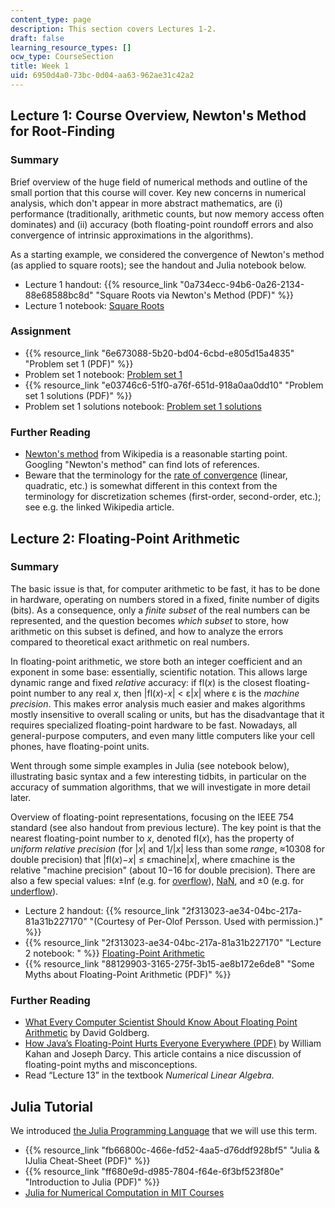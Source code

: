 ```yaml
---
content_type: page
description: This section covers Lectures 1-2.
draft: false
learning_resource_types: []
ocw_type: CourseSection
title: Week 1
uid: 6950d4a0-73bc-0d04-aa63-962ae31c42a2
---
```

## Lecture 1: Course Overview, Newton's Method for Root-Finding

### Summary

Brief overview of the huge field of numerical methods and outline of the small portion that this course will cover. Key new concerns in numerical analysis, which don't appear in more abstract mathematics, are (i) performance (traditionally, arithmetic counts, but now memory access often dominates) and (ii) accuracy (both floating-point roundoff errors and also convergence of intrinsic approximations in the algorithms).

As a starting example, we considered the convergence of Newton's method (as applied to square roots); see the handout and Julia notebook below.

- Lecture 1 handout: {{% resource_link "0a734ecc-94b6-0a26-2134-88e68588bc8d" "Square Roots via Newton's Method (PDF)" %}}
- Lecture 1 notebook: [Square Roots](http://nbviewer.jupyter.org/github/mitmath/18335/blob/master/notes/Newton-Square-Roots.ipynb)

### Assignment

- {{% resource_link "6e673088-5b20-bd04-6cbd-e805d15a4835" "Problem set 1 (PDF)" %}}
- Problem set 1 notebook: [Problem set 1](https://nbviewer.jupyter.org/github/mitmath/18335/blob/master/psets/pset1.ipynb)
- {{% resource_link "e03746c6-51f0-a76f-651d-918a0aa0dd10" "Problem set 1 solutions (PDF)" %}}
- Problem set 1 solutions notebook: [Problem set 1 solutions](http://nbviewer.jupyter.org/github/mitmath/18335/blob/master/psets/pset1sol.ipynb)

### Further Reading

- [Newton's method](https://en.wikipedia.org/wiki/Newton's_method) from Wikipedia is a reasonable starting point. Googling "Newton's method" can find lots of references.
- Beware that the terminology for the [rate of convergence](https://en.wikipedia.org/wiki/Rate_of_convergence) (linear, quadratic, etc.) is somewhat different in this context from the terminology for discretization schemes (first-order, second-order, etc.); see e.g. the linked Wikipedia article.

## Lecture 2: Floating-Point Arithmetic

### Summary

The basic issue is that, for computer arithmetic to be fast, it has to be done in hardware, operating on numbers stored in a fixed, finite number of digits (bits). As a consequence, only a *finite subset* of the real numbers can be represented, and the question becomes *which subset* to store, how arithmetic on this subset is defined, and how to analyze the errors compared to theoretical exact arithmetic on real numbers.

In floating-point arithmetic, we store both an integer coefficient and an exponent in some base: essentially, scientific notation. This allows large dynamic range and fixed *relative* accuracy: if fl(*x*) is the closest floating-point number to any real *x*, then |fl(*x*)-*x*| \< ε|*x*| where ε is the *machine precision*. This makes error analysis much easier and makes algorithms mostly insensitive to overall scaling or units, but has the disadvantage that it requires specialized floating-point hardware to be fast. Nowadays, all general-purpose computers, and even many little computers like your cell phones, have floating-point units.

Went through some simple examples in Julia (see notebook below), illustrating basic syntax and a few interesting tidbits, in particular on the accuracy of summation algorithms, that we will investigate in more detail later.

Overview of floating-point representations, focusing on the IEEE 754 standard (see also handout from previous lecture). The key point is that the nearest floating-point number to *x*, denoted fl(*x*), has the property of *uniform relative precision* (for |*x*| and 1/|*x*| less than some *range*, ≈10308 for double precision) that |fl(*x*)−*x*| ≤ εmachine|*x*|, where εmachine is the relative "machine precision" (about 10−16 for double precision). There are also a few special values: ±Inf (e.g. for [overflow](https://en.wikipedia.org/wiki/Arithmetic_overflow)), [NaN](https://en.wikipedia.org/wiki/NaN), and ±0 (e.g. for [underflow](https://en.wikipedia.org/wiki/Arithmetic_underflow)).

- Lecture 2 handout: {{% resource_link "2f313023-ae34-04bc-217a-81a31b227170" "(Courtesy of Per-Olof Persson. Used with permission.)" %}}
- {{% resource_link "2f313023-ae34-04bc-217a-81a31b227170" "Lecture 2 notebook: " %}} [Floating-Point Arithmetic](http://nbviewer.jupyter.org/github/mitmath/18335/blob/master/notes/Floating-Point-Intro.ipynb)
- {{% resource_link "88129903-3165-275f-3b15-ae8b172e6de8" "Some Myths about Floating-Point Arithmetic (PDF)" %}}

### Further Reading

- [What Every Computer Scientist Should Know About Floating Point Arithmetic](http://citeseerx.ist.psu.edu/viewdoc/summary?doi=10.1.1.22.6768) by David Goldberg.
- [How Java’s Floating-Point Hurts Everyone Everywhere (PDF)](http://www.cs.berkeley.edu/~wkahan/JAVAhurt.pdf) by William Kahan and Joseph Darcy. This article contains a nice discussion of floating-point myths and misconceptions.
- Read “Lecture 13” in the textbook *Numerical Linear Algebra*.

## Julia Tutorial

We introduced [the Julia Programming Language](http://julialang.org/) that we will use this term.

- {{% resource_link "fb66800c-466e-fd52-4aa5-d76ddf928bf5" "Julia & IJulia Cheat-Sheet (PDF)" %}}
- {{% resource_link "ff680e9d-d985-7804-f64e-6f3bf523f80e" "Introduction to Julia (PDF)" %}}
- [Julia for Numerical Computation in MIT Courses](https://github.com/mitmath/julia-mit/blob/master/README.md)